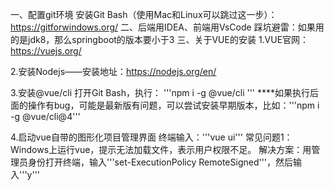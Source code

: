 一、配置git环境
安装Git Bash（使用Mac和Linux可以跳过这一步）：https://gitforwindows.org/
二、后端用IDEA、前端用VsCode
踩坑避雷：如果用的是jdk8，那么springboot的版本要小于3
三、关于VUE的安装
1.VUE官网：https://vuejs.org/

2.安装Nodejs——安装地址：https://nodejs.org/en/

3.安装@vue/cli
打开Git Bash，执行： '''npm i -g @vue/cli '''
****如果执行后面的操作有bug，可能是最新版有问题，可以尝试安装早期版本，比如：'''npm i -g @vue/cli@4'''  

4.启动vue自带的图形化项目管理界面
终端输入：'''vue ui'''
常见问题1：Windows上运行vue，提示无法加载文件，表示用户权限不足。
解决方案：用管理员身份打开终端，输入'''set-ExecutionPolicy RemoteSigned'''，然后输入'''y'''



